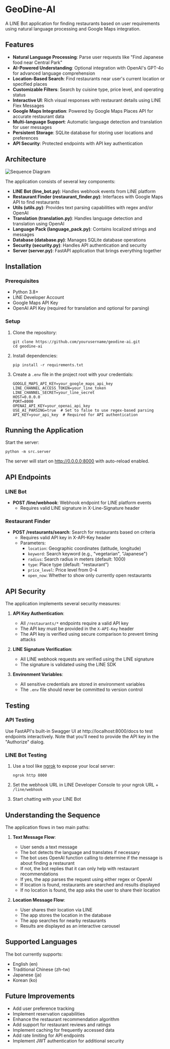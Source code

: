# GeoDine-AI

A LINE Bot application for finding restaurants based on user requirements using natural language processing and Google Maps integration.

## Features

- **Natural Language Processing**: Parse user requests like "Find Japanese food near Central Park"
- **AI-Powered Understanding**: Optional integration with OpenAI's GPT-4o for advanced language comprehension
- **Location-Based Search**: Find restaurants near user's current location or specified places
- **Customizable Filters**: Search by cuisine type, price level, and operating status
- **Interactive UI**: Rich visual responses with restaurant details using LINE Flex Messages
- **Google Maps Integration**: Powered by Google Maps Places API for accurate restaurant data
- **Multi-language Support**: Automatic language detection and translation for user messages
- **Persistent Storage**: SQLite database for storing user locations and preferences
- **API Security**: Protected endpoints with API key authentication

## Architecture

![Sequence Diagram](sequence_diagram.png)

The application consists of several key components:

- **LINE Bot (line_bot.py)**: Handles webhook events from LINE platform
- **Restaurant Finder (restaurant_finder.py)**: Interfaces with Google Maps API to find restaurants
- **Utils (utils.py)**: Provides text parsing capabilities with regex and/or OpenAI
- **Translation (translation.py)**: Handles language detection and translation using OpenAI
- **Language Pack (language_pack.py)**: Contains localized strings and messages
- **Database (database.py)**: Manages SQLite database operations
- **Security (security.py)**: Handles API authentication and security
- **Server (server.py)**: FastAPI application that brings everything together

## Installation

### Prerequisites

- Python 3.8+
- LINE Developer Account
- Google Maps API Key
- OpenAI API Key (required for translation and optional for parsing)

### Setup

1. Clone the repository:
   ```
   git clone https://github.com/yourusername/geodine-ai.git
   cd geodine-ai
   ```

2. Install dependencies:
   ```
   pip install -r requirements.txt
   ```

3. Create a `.env` file in the project root with your credentials:
   ```
   GOOGLE_MAPS_API_KEY=your_google_maps_api_key
   LINE_CHANNEL_ACCESS_TOKEN=your_line_token
   LINE_CHANNEL_SECRET=your_line_secret
   HOST=0.0.0.0
   PORT=8000
   OPENAI_API_KEY=your_openai_api_key
   USE_AI_PARSING=true  # Set to false to use regex-based parsing
   API_KEY=your_api_key  # Required for API authentication
   ```

## Running the Application

Start the server:
```
python -m src.server
```

The server will start on http://0.0.0.0:8000 with auto-reload enabled.

## API Endpoints

### LINE Bot

- **POST /line/webhook**: Webhook endpoint for LINE platform events
  - Requires valid LINE signature in X-Line-Signature header

### Restaurant Finder

- **POST /restaurants/search**: Search for restaurants based on criteria
  - Requires valid API key in X-API-Key header
  - Parameters:
    - `location`: Geographic coordinates (latitude, longitude)
    - `keyword`: Search keyword (e.g., "vegetarian", "Japanese")
    - `radius`: Search radius in meters (default: 1000)
    - `type`: Place type (default: "restaurant")
    - `price_level`: Price level from 0-4
    - `open_now`: Whether to show only currently open restaurants

## API Security

The application implements several security measures:

1. **API Key Authentication**:
   - All `/restaurants/*` endpoints require a valid API key
   - The API key must be provided in the `X-API-Key` header
   - The API key is verified using secure comparison to prevent timing attacks

2. **LINE Signature Verification**:
   - All LINE webhook requests are verified using the LINE signature
   - The signature is validated using the LINE SDK

3. **Environment Variables**:
   - All sensitive credentials are stored in environment variables
   - The `.env` file should never be committed to version control

## Testing

### API Testing

Use FastAPI's built-in Swagger UI at http://localhost:8000/docs to test endpoints interactively.
Note that you'll need to provide the API key in the "Authorize" dialog.

### LINE Bot Testing

1. Use a tool like [ngrok](https://ngrok.com/) to expose your local server:
   ```
   ngrok http 8000
   ```

2. Set the webhook URL in LINE Developer Console to your ngrok URL + `/line/webhook`

3. Start chatting with your LINE Bot

## Understanding the Sequence

The application flows in two main paths:

1. **Text Message Flow**: 
   - User sends a text message
   - The bot detects the language and translates if necessary
   - The bot uses OpenAI function calling to determine if the message is about finding a restaurant
   - If not, the bot replies that it can only help with restaurant recommendations
   - If yes, the app parses the request using either regex or OpenAI
   - If location is found, restaurants are searched and results displayed
   - If no location is found, the app asks the user to share their location

2. **Location Message Flow**:
   - User shares their location via LINE
   - The app stores the location in the database
   - The app searches for nearby restaurants
   - Results are displayed as an interactive carousel

## Supported Languages

The bot currently supports:
- English (en)
- Traditional Chinese (zh-tw)
- Japanese (ja)
- Korean (ko)

## Future Improvements

- Add user preference tracking
- Implement reservation capabilities
- Enhance the restaurant recommendation algorithm
- Add support for restaurant reviews and ratings
- Implement caching for frequently accessed data
- Add rate limiting for API endpoints
- Implement JWT authentication for additional security 